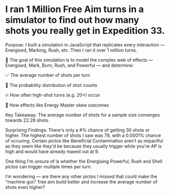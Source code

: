 # I ran 1 Million Free Aim turns in a simulator to find out how many shots you really get in Expedition 33.

Purpose:
I built a simulation in JavaScript that replicates every interaction — Energised, Marking, Rush, etc. Then I ran it over 1 million turns.

🎯 The goal of this simulation is to model the complex web of effects — Energised, Mark, Burn, Rush, and Powerful — and determine:

✅ The average number of shots per turn

🔢 The probability distribution of shot counts

🔥 How often high-shot turns (e.g. 20+) occur

🧪 How effects like Energy Master skew outcomes


Key Takeaway: The average number of shots for a sample size converges towards 22.28 shots.

Surprising Findings:
There's only a #% chance of getting 30 shots or higher.
The highest number of shots I saw was 79, with a 0.0001% chance of occuring.
Certain pictos like Beneficial Contamination aren't as impactful as they seem like they'd be because they usually trigger while you're AP is high and would have already maxed out at 9.






One thing I'm unsure of is whether the Energising Powerful, Rush and Shell pictos can trigger multiple times per turn.

I’m wondering — are there any other pictos I missed that could make the "machine gun" free aim build better and increase the average number of shots even higher?

